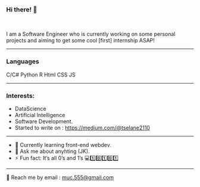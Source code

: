### Hi there! 👋

<br>

I am a Software Engineer who is currently working on some personal projects and aiming to get some cool [first] internship ASAP!

***


### Languages
C/C#
Python
R
Html
CSS
JS

***

### Interests:
- DataScience
- Artificial Intelligence
- Software Development.
- Started to write on : https://medium.com/@tselane2110
***

- 🌱 Currently learning front-end webdev.
- 💬 Ask me about anyhting (JK).
- ⚡ Fun fact: It’s all 0’s and 1’s 💻1️⃣0️⃣1️⃣0️⃣1️⃣

***
💬 Reach me by email : muc.555@gmail.com 
